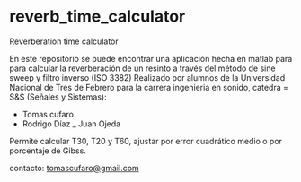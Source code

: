 # reverb_time_calculator
Reverberation time calculator

En este repositorio se puede encontrar una aplicación hecha en matlab para para calcular la reverberación de un resinto a través del método de sine sweep y filtro inverso (ISO 3382)
Realizado por alumnos de la Universidad Nacional de Tres de Febrero para la carrera ingenieria en sonido, catedra = S&S (Señales y Sistemas):
- Tomas cufaro 
- Rodrigo Díaz
_ Juan Ojeda

Permite calcular T30, T20 y T60, ajustar por error cuadrático medio o por porcentaje de Gibss. 

contacto:
tomascufaro@gmail.com
